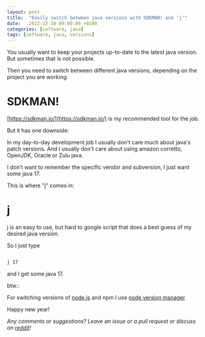 ```yaml
---
layout: post
title:  "Easily switch between java versions with SDKMAN! and 'j'"
date:   2022-12-30 09:00:00 +0100
categories: [software, java]
tags: [software, java, versions]
---
```


You usually want to keep your projects up-to-date to the latest java version. But sometimes that is not possible.

Then you need to switch between different java versions, depending on the project you are working.

# SDKMAN!

[https://sdkman.io/](https://sdkman.io/) is my recommended tool for the job.

But it has one downside:

In my day-to-day development job I usually don't care much about java's patch versions.
And I usually don't care about using amazon corretto, OpenJDK, Oracle or Zulu java.

I don't want to remember the specific vendor and subversion, I just want some java 17.

This is where "j" comes in:

# j

[j](https://github.com/ldziedziul/j/) is an easy to use, but hard to google script that does a best guess of my desired java version.

So I just type

```bash

j 17

```

and I get some java 17.


btw.:

For switching versions of [node.js](https://nodejs.org/) and npm I use [node version manager](https://github.com/nvm-sh/nvm)

Happy new year!

  


*Any comments or suggestions? Leave an issue or a pull request or discuss on [reddit](https://www.reddit.com/r/java/comments/zyv57r/easily_switch_between_java_versions_with_sdkman/)!*
